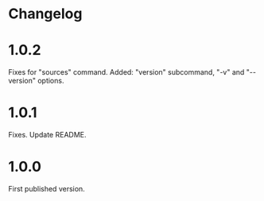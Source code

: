 # Changelog

# 1.0.2

Fixes for "sources" command.
Added: "version" subcommand, "-v" and "--version" options.

# 1.0.1

Fixes. Update README.

# 1.0.0

First published version.
